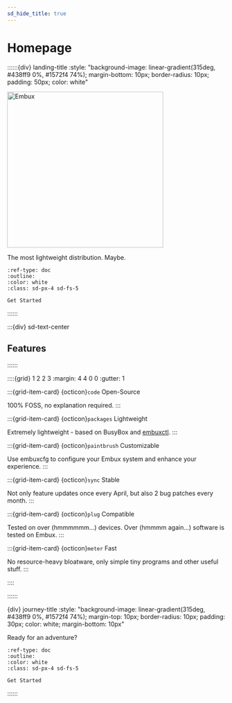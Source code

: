 ```yaml
---
sd_hide_title: true
---
```


# Homepage

<!-- derived from https://github.com/executablebooks/sphinx-design/blob/rtd-theme/docs/index.md -->
::::::{div} landing-title
:style: "background-image: linear-gradient(315deg, #438ff9 0%, #1572f4 74%); margin-bottom: 10px; border-radius: 10px; padding: 50px; color: white"

<img
src="https://github.com/embuxLinux/embuxlinux.github.io/assets/115214762/707b27cd-2bb5-42c4-bec4-ba2ce7cde33a"
alt="Embux" width=360 />

The most lightweight distribution. Maybe.

```{button-ref} install
:ref-type: doc
:outline:
:color: white
:class: sd-px-4 sd-fs-5

Get Started
```

::::::

:::{div} sd-text-center
## Features
::::::

::::{grid} 1 2 2 3
:margin: 4 4 0 0
:gutter: 1

:::{grid-item-card} {octicon}`code` Open-Source

100% FOSS, no explanation required.
:::

:::{grid-item-card} {octicon}`packages` Lightweight

Extremely lightweight - based on BusyBox and [embuxctl](ctl/index.html).
:::

:::{grid-item-card} {octicon}`paintbrush` Customizable

Use embuxcfg to configure your Embux system and enhance your experience.
:::

:::{grid-item-card} {octicon}`sync` Stable

Not only feature updates once every April, but also 2 bug patches every month.
:::

:::{grid-item-card} {octicon}`plug` Compatible

Tested on over (hmmmmmm...) devices. Over (hmmmm again...) software is tested on Embux.
:::

:::{grid-item-card} {octicon}`meter` Fast

No resource-heavy bloatware, only simple tiny programs and other useful stuff.
:::

::::

::::::

{div} journey-title
:style: "background-image: linear-gradient(315deg, #438ff9 0%, #1572f4 74%); margin-top: 10px; border-radius: 10px; padding: 30px; color: white; margin-bottom: 10px"

Ready for an adventure?

```{button-ref} install
:ref-type: doc
:outline:
:color: white
:class: sd-px-4 sd-fs-5

Get Started
```

::::::
